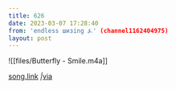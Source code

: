 ```yaml
---
title: 626
date: 2023-03-07 17:28:40
from: 'endless шизing ⍼' (channel1162404975)
layout: post
---
```


![[files/Butterfly - Smile.m4a]]

[song.link](http://song.link/y/SbROFJzWNpc) *|*[via](http://t.me/LyBot)
